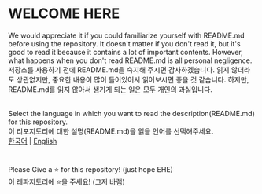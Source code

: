# WELCOME HERE

We would appreciate it if you could familiarize yourself with README.md before using the repository. It doesn't matter if you don't read it, but it's good to read it because it contains a lot of important contents. However, what happens when you don't read README.md is all personal negligence.<br>
저장소를 사용하기 전에 README.md을 숙지해 주시면 감사하겠습니다. 읽지 않더라도 상관없지만, 중요한 내용이 많이 들어있어서 읽어보시면 좋을 것 같습니다. 하지만, README.md를 읽지 않아서 생기게 되는 일은 모두 개인의 과실입니다.<br><br>

Select the language in which you want to read the description(README.md) for this repository.<br>
이 리포지토리에 대한 설명(README.md)을 읽을 언어를 선택해주세요.<br>
[한국어](https://github.com/Usyuns/ZZZData/blob/main/Languages/ko-kr/README.md) | [English](https://github.com/Usyuns/ZZZData/blob/main/Languages/en-us/README.md)

#

Please Give a ⭐ for this repository! (just hope EHE)<br>이 레파지토리에 ⭐을 주세요! (그저 바램)
